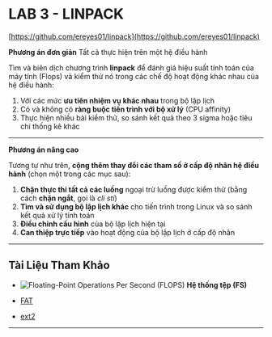 # LAB 3 - LINPACK

[https://github.com/ereyes01/linpack](https://github.com/ereyes01/linpack)

**Phương án đơn giản**
Tất cả thực hiện trên một hệ điều hành

Tìm và biên dịch chương trình **linpack** để đánh giá hiệu suất tính toán của máy tính (Flops) và kiểm thử nó trong các chế độ hoạt động khác nhau của hệ điều hành:

1. Với các mức **ưu tiên nhiệm vụ khác nhau** trong bộ lập lịch
2. Có và không có **ràng buộc tiến trình với bộ xử lý** (CPU affinity)
3. Thực hiện nhiều bài kiểm thử, so sánh kết quả theo 3 sigma hoặc tiêu chí thống kê khác

---

**Phương án nâng cao**

Tương tự như trên, **cộng thêm thay đổi các tham số ở cấp độ nhân hệ điều hành** (chọn một trong các mục sau):

1. **Chặn thực thi tất cả các luồng** ngoại trừ luồng được kiểm thử (bằng cách **chặn ngắt**, gọi là *cli sti*)
2. **Tìm và sử dụng bộ lập lịch khác** cho tiến trình trong Linux và so sánh kết quả xử lý tính toán
3. **Điều chỉnh cấu hình** của bộ lập lịch hiện tại
4. **Can thiệp trực tiếp** vào hoạt động của bộ lập lịch ở cấp độ nhân

---

## Tài Liệu Tham Khảo

- ![Floating-Point Operations Per Second (FLOPS)]()
**Hệ thống tệp (FS)**

* [FAT](http://pascal.net.ru/book/fat.pdf)

* [ext2](http://samag.ru/archive/article/203)

---


